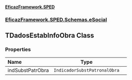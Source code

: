 #### [EficazFramework.SPED](EficazFrameworkSPED.md 'EficazFramework SPED')
### [EficazFramework.SPED.Schemas.eSocial](EficazFramework.SPED.Schemas.eSocial.md 'EficazFramework.SPED.Schemas.eSocial')

## TDadosEstabInfoObra Class
### Properties

| Name | Type | |
| :--- | :---: | :--- |
| indSubstPatrObra | `IndicadorSubstPatronalObra` |  |
